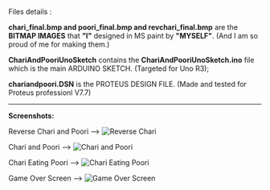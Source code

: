 
Files details :

<B> chari_final.bmp and poori_final.bmp and revchari_final.bmp</B> are the <B>BITMAP IMAGES</B> that  <B>"I"</B> designed in MS paint by <B>"MYSELF"</B>. (And I am so proud of me for making them.)

<B>ChariAndPooriUnoSketch</B> contains the <B> ChariAndPooriUnoSketch.ino</B> file which is the main ARDUINO SKETCH. (Targeted for Uno R3);

<B>chariandpoori.DSN</B> is the PROTEUS DESIGN FILE. (Made and tested for Proteus professionl V7.7)

-------------------------------------------------------------------------------------------------------------------------------------------

<B> Screenshots:</B>

Reverse Chari and Poori -->
<img src="https://github.com/srihariash999/Arduino-Experiments/blob/master/Chari%20and%20Poori%20(Actual)/Screenshots/Screenshot%20(117).png" alt="Reverse Chari">

Chari and Poori -->
<img src="https://github.com/srihariash999/Arduino-Experiments/blob/master/Chari%20and%20Poori%20(Actual)/Screenshots/Screenshot%20(118).png" alt="Chari and Poori">

Chari Eating Poori -->
<img src="https://github.com/srihariash999/Arduino-Experiments/blob/master/Chari%20and%20Poori%20(Actual)/Screenshots/Screenshot%20(119).png" alt="Chari Eating Poori">

Game Over Screen -->
<img src="https://github.com/srihariash999/Arduino-Experiments/blob/master/Chari%20and%20Poori%20(Actual)/Screenshots/Screenshot%20(120).png" alt="Game Over Screen">

